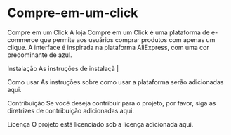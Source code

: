 # Compre-em-um-click
Compre em um Click
A loja Compre em um Click é uma plataforma de e-commerce que permite aos usuários comprar produtos com apenas um clique. A interface é inspirada na plataforma AliExpress, com uma cor predominante de azul.

Instalação
As instruções de instalaçã |

Como usar
As instruções sobre como usar a plataforma serão adicionadas aqui.

Contribuição
Se você deseja contribuir para o projeto, por favor, siga as diretrizes de contribuição adicionadas aqui.

Licença
O projeto está licenciado sob a licença adicionada aqui.
